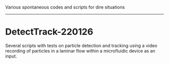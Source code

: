 Various spontaneous codes and scripts for dire situations
_______________________

# DetectTrack-220126
Several scripts with tests on particle detection and tracking using a video recording of particles in a laminar flow within a microfluidic device as an input.
